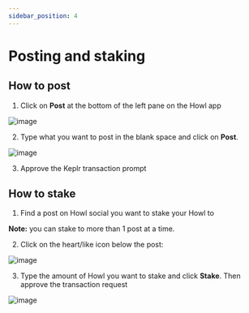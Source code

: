 ```yaml
---
sidebar_position: 4
---
```


# Posting and staking

## How to post

1. Click on **Post** at the bottom of the left pane on the Howl app

![image](/img/howl-post.png)

2. Type what you want to post in the blank space and click on **Post**.

![image](/img/Howl-post-2.png)

3. Approve the Keplr transaction prompt

## How to stake

1. Find a post on Howl social you want to stake your Howl to

**Note:** you can stake to more than 1 post at a time.

2. Click on the heart/like icon below the post:

![image](/img/howl-stake.png)

3. Type the amount of Howl you want to stake and click **Stake**. Then approve the transaction request

![image](/img/howl-stake-amount.png)
